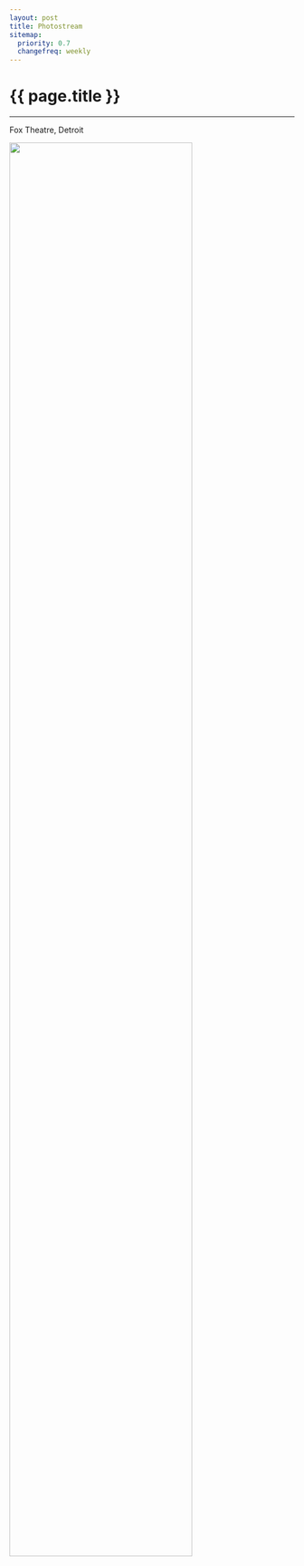 ```yaml
---
layout: post
title: Photostream
sitemap:
  priority: 0.7
  changefreq: weekly
---
```


# {{ page.title }}
---------------------------------------

Fox Theatre, Detroit

<p class="center">
  <a class="fancybox" href="{{site.url}}/images/2016-01/fox_theatre.jpg"><img src="{{site.url}}/images/2016-01/fox_theatre.jpg" width="80%"/></a>
</p>
